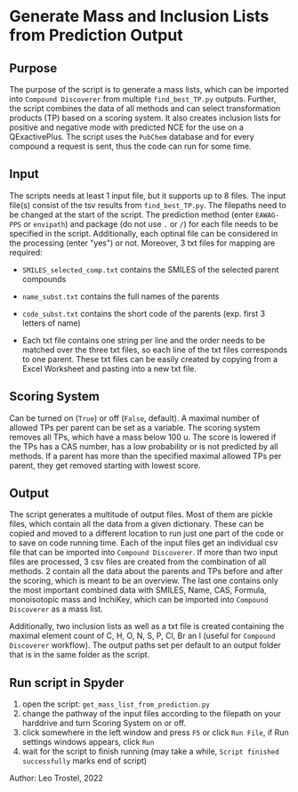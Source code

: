 # Generate Mass and Inclusion Lists from Prediction Output

## Purpose

The purpose of the script is to generate a mass lists, which can be imported into `Compound Discoverer` from multiple `find_best_TP.py` outputs.
Further, the script combines the data of all methods and can select transformation products (TP) based on a scoring system.
It also creates inclusion lists for positive and negative mode with predicted NCE for the use on a QExactivePlus.
The script uses the `PubChem` database and for every compound a request is sent, thus the code can run for some time.

## Input

The scripts needs at least 1 input file, but it supports up to 8 files.
The input file(s) consist of the tsv results from `find_best_TP.py`. The filepaths need to be changed at the start of the script.
The prediction method (enter `EAWAG-PPS` or `envipath`) and package (do not use `.` or `/`) for each file needs to be specified in the script.
Additionally, each optinal file can be considered in the processing (enter "yes") or not.
Moreover, 3 txt files for mapping are required:
* `SMILES_selected_comp.txt`	contains the SMILES of the selected parent compounds
* `name_subst.txt`		contains the full names of the parents
* `code_subst.txt`		contains the short code of the parents (exp. first 3 letters of name)

* Each txt file contains one string per line and the order needs to be matched over the three txt files, so each line of the txt files corresponds to one parent.
These txt files can be easily created by copying from a Excel Worksheet and pasting into a new txt file.

## Scoring System
Can be turned on (`True`) or off (`False`, default). A maximal number of allowed TPs per parent can be set as a variable.
The scoring system removes all TPs, which have a mass below 100 u.
The score is lowered if the TPs has a CAS number, has a low probability or is not predicted by all methods.
If a parent has more than the specified maximal allowed TPs per parent, they get removed starting with lowest score.

## Output

The script generates a multitude of output files. Most of them are pickle files, which contain all the data from a given dictionary.
These can be copied and moved to a different location to run just one part of the code or to save on code running time.
Each of the input files get an individual csv file that can be imported into `Compound Discoverer`.
If more than two input files are processed, 3 csv files are created from the combination of all methods.
2 contain all the data about the parents and TPs before and after the scoring, which is meant to be an overview.
The last one contains only the most important combined data with SMILES, Name, CAS, Formula, monoisotopic mass and InchiKey, which can be imported into `Compound Discoverer` as a mass list.

Additionally, two inclusion lists as well as a txt file is created containing the maximal element count of C, H, O, N, S, P, Cl, Br an I (useful for `Compound Discoverer` workflow).
The output paths set per default to an output folder that is in the same folder as the script.

## Run script in Spyder

1. open the script: `get_mass_list_from_prediction.py`
2. change the pathway of the input files according to the filepath on your harddrive and turn Scoring System on or off.
3. click somewhere in the left window and press `F5` or click `Run File`, if Run settings windows appears, click `Run`
4. wait for the script to finish running (may take a while, `Script finished successfully` marks end of script)


Author: Leo Trostel, 2022